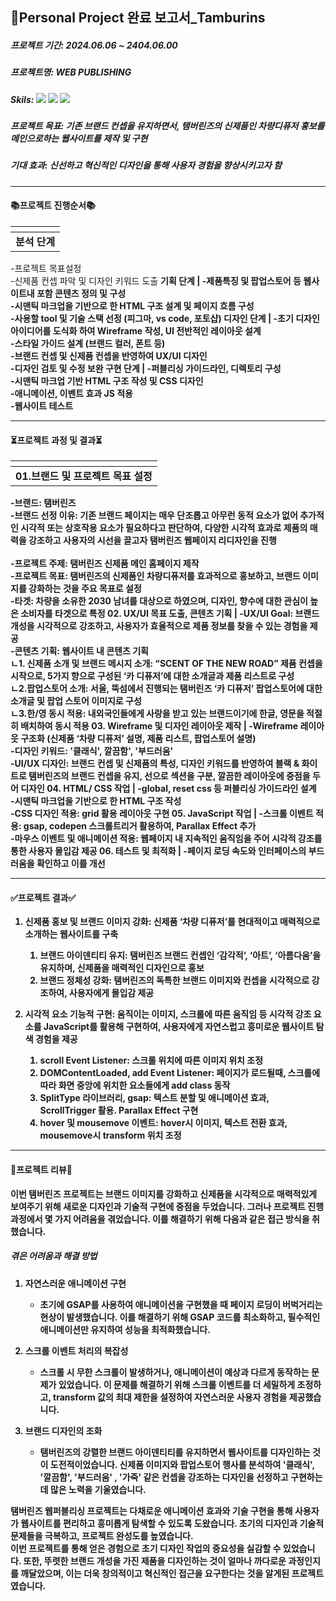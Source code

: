 ## 📌Personal Project 완료 보고서_Tamburins

##### 프로젝트 기간: 2024.06.06 ~ 2404.06.00 
##### 프로젝트명: WEB PUBLISHING
##### Skils: <img src="https://img.shields.io/badge/HTML5-E34F26?style=flat-square&logo=HTML5&logoColor=white"/> <img src="https://img.shields.io/badge/CSS3-1572B6?style=flat-square&logo=CSS3&logoColor=white"/> <img src="https://img.shields.io/badge/Java--Script-F7DF1E?style=flat-square&logo=JAVASCRIPT&logoColor=black"/>
##### 프로젝트 목표: 기존 브랜드 컨셉을 유지하면서, 탬버린즈의 신제품인 차량디퓨저 홍보를 메인으로하는 웹사이트를 제작 및 구현
##### 기대 효과: 신선하고 혁신적인 디자인을 통해 사용자 경험을 향상시키고자 함

---
#### 📚프로젝트 진행순서📚
<strong>  | 
:--- |
<strong>분석 단계  |
-프로젝트 목표설정<br>-신제품 컨셉 파악 및 디자인 키워드 도출
<strong>기획 단계  |
-제품특징 및 팝업스토어 등 웹사이트내 포함 콘텐츠 정의 및 구성<br>-시맨틱 마크업을 기반으로 한 HTML 구조 설계 및 페이지 흐름 구성<br>-사용할 tool 및 기술 스택 선정 (피그마, vs code, 포토샵)
<strong>디자인 단계  |
-초기 디자인 아이디어를 도식화 하여 Wireframe 작성, UI 전반적인 레이아웃 설계<br>-스타일 가이드 설계 (브랜드 컬러, 폰트 등)
<br>-브랜드 컨셉 및 신제품 컨셉을 반영하여 UX/UI 디자인<br>-디자인 검토 및 수정 보완
<strong>구현 단계  |
-퍼블리싱 가이드라인, 디렉토리 구성<br>-시맨틱 마크업 기반 HTML 구조 작성 및 CSS 디자인<br>-애니메이션, 이벤트 효과 JS 적용<br>-웹사이트 테스트

---

#### ⏳프로젝트 과정 및 결과⏳
<strong>  | 
:--- |
<strong>01.브랜드 및 프로젝트 목표 설정  |
-브랜드: 탬버린즈<br>-브랜드 선정 이유: 기존 브랜드 페이지는 매우 단조롭고 아무런 동적 요소가 없어 추가적인 시각적 또는 상호작용 요소가 필요하다고 판단하여, 다양한 시각적 효과로 제품의 매력을 강조하고 사용자의 시선을 끌고자 탬버린즈 웹페이지 리디자인을 진행<br><br>-프로젝트 주제: 탬버린즈 신제품 메인 홈페이지 제작<br>-프로젝트 목표: 탬버린즈의 신제품인 차량디퓨저를 효과적으로 홍보하고, 브랜드 이미지를 강화하는 것을 주요 목표로 설정 <br>-타겟: 차량을 소유한 2030 남녀를 대상으로 하였으며, 디자인, 향수에 대한 관심이 높은 소비자를 타겟으로 특정
<strong>02. UX/UI 목표 도출, 콘텐츠 기획  |
-UX/UI Goal: 브랜드 개성을 시각적으로 강조하고, 사용자가 효율적으로 제품 정보를 찾을 수 있는 경험을 제공<br>-콘텐츠 기획: 웹사이트 내 콘텐츠 기획<br>ㄴ1. 신제품 소개 및 브랜드 메시지 소개: “SCENT OF THE NEW ROAD” 제품 컨셉을 시작으로, 5가지 향으로 구성된 ‘카 디퓨저’에 대한 소개글과 제품 리스트로 구성<br>ㄴ2.팝업스토어 소개: 서울, 뚝섬에서 진행되는 탬버린즈 ‘카 디퓨저’ 팝업스토어에 대한 소개글 및 팝업 스토어 이미지로 구성<br>ㄴ3.한/영 동시 적용: 내외국인들에게 사랑을 받고 있는 브랜드이기에 한글, 영문을 적절히 배치하여 동시 적용
<strong>03. Wireframe 및 디자인 레이아웃 제작 |
-Wireframe 레이아웃 구조화 (신제품 ‘차량 디퓨저’ 설명, 제품 리스트, 팝업스토어 설명)<br>-디자인 키워드:  '클래식', 깔끔함', '부드러움'<br>-UI/UX 디자인: 브랜드 컨셉 및 신제품의 특성, 디자인 키워드를 반영하여 블랙 & 화이트로 탬버린즈의 브랜드 컨셉을 유지, 선으로 섹션을 구분, 깔끔한 레이아웃에 중점을 두어 디자인
<strong>04. HTML/ CSS 작업 |
-global, reset css 등 퍼블리싱 가이드라인 설계<br>-시맨틱 마크업을 기반으로 한 HTML 구조 작성<br>-CSS 디자인 적용: grid 활용 레이아웃 구현
<strong>05. JavaScript 작업 |
-스크롤 이벤트 적용: gsap, codepen 스크롤트리거 활용하여, Parallax Effect 추가<br>-마우스 이벤트 및 애니메이션 적용: 웹페이지 내 지속적인 움직임을 주어 시각적 강조를 통한 사용자 몰입감 제공
<strong>06. 테스트 및 최적화 |
-페이지 로딩 속도와 인터페이스의 부드러움을 확인하고 이를 개선

---

#### ✅프로젝트 결과✅

1. <strong>신제품 홍보 및 브랜드 이미지 강화:</strong> 신제품 ‘차량 디퓨저’를 현대적이고 매력적으로 소개하는 웹사이트를 구축

    1. 브랜드 아이덴티티 유지: 탬버린즈 브랜드 컨셉인  ‘감각적’, ‘아트’, ‘아름다움’을 유지하며, 신제품을 매력적인 디자인으로 홍보
    2. 브랜드 정체성 강화: 탬버린즈의 독특한 브랜드 이미지와 컨셉을 시각적으로 강조하여, 사용자에게 몰입감 제공
  
2. <strong>시각적 요소 기능적 구현:</strong> 움직이는 이미지, 스크롤에 따른 움직임 등 시각적 강조 요소를 JavaScript를 활용해 구현하여, 사용자에게 자연스럽고 흥미로운 웹사이트 탐색 경험을 제공

    1. scroll Event Listener: 스크롤 위치에 따른 이미지 위치 조정
    2. DOMContentLoaded, add Event Listener: 페이지가 로드될때, 스크롤에 따라 화면 중앙에 위치한 요소들에게 add class 동작
    3. SplitType 라이브러리, gsap: 텍스트 분할 및 애니메이션 효과, ScrollTrigger 활용. Parallax Effect 구현
    4. hover 및 mousemove 이벤트: hover시 이미지, 텍스트 전환 효과, mousemove시 transform 위치 조정
  
---

#### 👀프로젝트 리뷰👀

이번 탬버린즈 프로젝트는 브랜드 이미지를 강화하고 신제품을 시각적으로 매력적있게 보여주기 위해 새로운 디자인과 기술적 구현에 중점을 두었습니다. 그러나 프로젝트 진행 과정에서 몇 가지 어려움을 겪었습니다. 이를 해결하기 위해 다음과 같은 접근 방식을 취했습니다.

##### 겪은 어려움과 해결 방법
1. <strong>자연스러운 애니메이션 구현</strong>

    - 초기에 GSAP를 사용하여 애니메이션을 구현했을 때 페이지 로딩이 버벅거리는 현상이 발생했습니다. 이를 해결하기 위해 GSAP 코드를 최소화하고, 필수적인 애니메이션만 유지하여 성능을 최적화했습니다.
      
2. <strong>스크롤 이벤트 처리의 복잡성</strong>

    - 스크롤 시 무한 스크롤이 발생하거나, 애니메이션이 예상과 다르게 동작하는 문제가 있었습니다. 이 문제를 해결하기 위해 스크롤 이벤트를 더 세밀하게 조정하고, transform 값의 최대 제한을 설정하여 자연스러운 사용자 경험을 제공했습니다.

3. <strong>브랜드 디자인의 조화</strong>

    - 탬버린즈의 강렬한 브랜드 아이덴티티를 유지하면서 웹사이트를 디자인하는 것이 도전적이었습니다. 신제품 이미지와 팝업스토어 행사를 분석하여 '클래식', '깔끔함', '부드러움' , '가죽' 같은 컨셉을 강조하는 디자인을 선정하고 구현하는 데 많은 노력을 기울였습니다.


탬버린즈 웹퍼블리싱 프로젝트는 다채로운 애니메이션 효과와 기술 구현을 통해 사용자가 웹사이트를 편리하고 흥미롭게 탐색할 수 있도록 도왔습니다. 초기의 디자인과 기술적 문제들을 극복하고, 프로젝트 완성도를 높였습니다.<br>
이번 프로젝트를 통해 얻은 경험으로 초기 디자인 작업의 중요성을 실감할 수 있었습니다. 또한, 뚜렷한 브랜드 개성을 가진 제품을 디자인하는 것이 얼마나 까다로운 과정인지를 깨달았으며, 이는 더욱 창의적이고 혁신적인 접근을 요구한다는 것을 알게된 프로젝트였습니다.


















